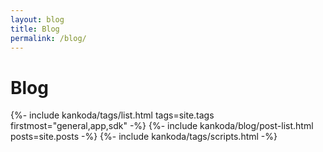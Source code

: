 ```yaml
---
layout: blog
title: Blog
permalink: /blog/
---
```


<h1>Blog</h1>

<div class="blog">
    {%- include kankoda/tags/list.html tags=site.tags firstmost="general,app,sdk" -%}
    {%- include kankoda/blog/post-list.html posts=site.posts -%}
    {%- include kankoda/tags/scripts.html -%}
</div>